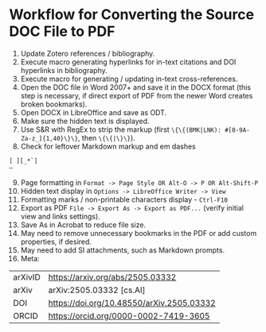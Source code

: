 # Workflow for Converting the Source DOC File to PDF

1. Update Zotero references / bibliography.
2. Execute macro generating hyperlinks for in-text citations and DOI hyperlinks in bibliography.
3. Execute macro for generating / updating in-text cross-references.
4. Open the DOC file in Word 2007+ and save it in the DOCX format (this step is necessary, if direct export of PDF from the newer Word creates broken bookmarks).
5. Open DOCX in LibreOffice and save as ODT.
6. Make sure the hidden text is displayed.
7. Use S&R with RegEx to strip the markup (first `\{\{(BMK|LNK): #[0-9A-Za-z_]{1,40}\}\}`, then `\{\{|\}\}`).
8. Check for leftover Markdown markup and em dashes
```
[ ][_*`]
—
```
9. Page formatting in `Format -> Page Style OR Alt-O -> P OR Alt-Shift-P`
10. Hidden text display in `Options -> LibreOffice Writer -> View`
11. Formatting marks / non-printable characters display - `Ctrl-F10`
12. Export as PDF `File -> Export As -> Export as PDF...` (verify initial view and links settings).
13. Save As in Acrobat to reduce file size.
14. May need to remove unnecessary bookmarks in the PDF or add custom properties, if desired.
15. May need to add SI attachments, such as Markdown prompts.
16. Meta:

|         |                                           |
| ------- | ----------------------------------------- |
| arXivID | https://arxiv.org/abs/2505.03332          |
| arXiv   | arXiv:2505.03332 [cs.AI]                  |
| DOI     | https://doi.org/10.48550/arXiv.2505.03332 |
| ORCID   | https://orcid.org/0000-0002-7419-3605     |


